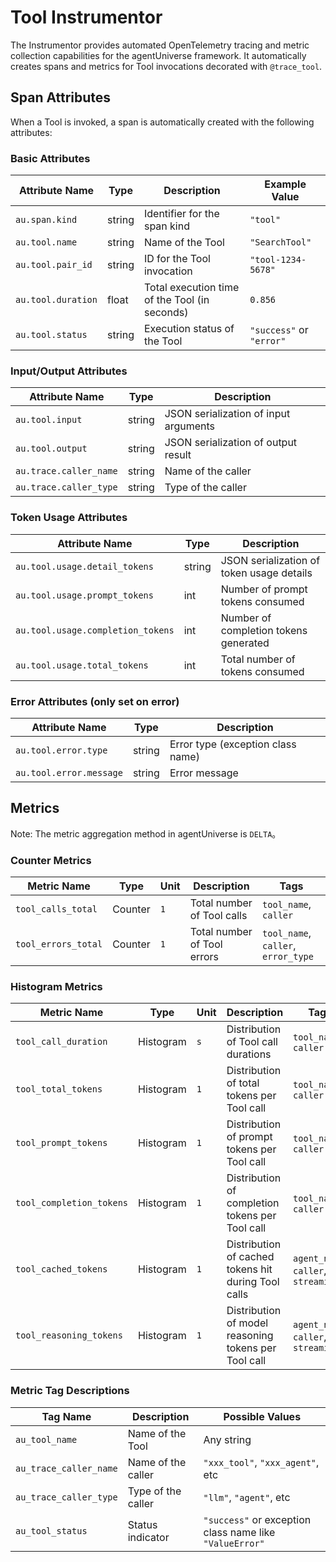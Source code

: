# Tool Instrumentor

The Instrumentor provides automated OpenTelemetry tracing and metric collection capabilities for the agentUniverse framework. It automatically creates spans and metrics for Tool invocations decorated with `@trace_tool`.

## Span Attributes

When a Tool is invoked, a span is automatically created with the following attributes:

### Basic Attributes

| Attribute Name | Type | Description | Example Value            |
|--------|------|------|--------------------------|
| `au.span.kind` | string | Identifier for the span kind | `"tool"`                 |
| `au.tool.name` | string | Name of the Tool | `"SearchTool"`           |
| `au.tool.pair_id` | string | ID for the Tool invocation | `"tool-1234-5678"`       |
| `au.tool.duration` | float | Total execution time of the Tool (in seconds) | `0.856`                  |
| `au.tool.status` | string | Execution status of the Tool | `"success"` or `"error"` |

### Input/Output Attributes

| Attribute Name                             | Type | Description |
|--------|------|------|
| `au.tool.input` | string | JSON serialization of input arguments |
| `au.tool.output` | string | JSON serialization of output result |
| `au.trace.caller_name`          | string | Name of the caller               |
| `au.trace.caller_type`          | string | Type of the caller                |

### Token Usage Attributes

| Attribute Name                             | Type | Description           |
|------------------------------------|------|--------------|
| `au.tool.usage.detail_tokens`      | string | JSON serialization of token usage details |
| `au.tool.usage.prompt_tokens`     | int    | Number of prompt tokens consumed|
| `au.tool.usage.completion_tokens` | int    | Number of completion tokens generated|
| `au.tool.usage.total_tokens`      | int    | Total number of tokens consumed|

### Error Attributes (only set on error)

| Attribute Name                             | Type | Description |
|--------|------|------|
| `au.tool.error.type` | string | Error type (exception class name) |
| `au.tool.error.message` | string | Error message |

## Metrics

Note: The metric aggregation method in agentUniverse is `DELTA`。

### Counter Metrics

| Metric Name | Type | Unit | Description | Tags |
|--------|------|------|------|------|
| `tool_calls_total` | Counter | `1` | Total number of Tool calls | `tool_name`, `caller` |
| `tool_errors_total` | Counter | `1` | Total number of Tool errors | `tool_name`, `caller`, `error_type` |

### Histogram Metrics

| Metric Name | Type | Unit | Description | Tags |
|--------------------------|------|------|-------------------------|------|
| `tool_call_duration`     | Histogram | `s` | Distribution of Tool call durations           | `tool_name`, `caller` |
| `tool_total_tokens`      | Histogram | `1` | Distribution of total tokens per Tool call     | `tool_name`, `caller` |
| `tool_prompt_tokens`     | Histogram | `1` | Distribution of prompt tokens per Tool call   | `tool_name`, `caller` |
| `tool_completion_tokens` | Histogram | `1` | Distribution of completion tokens per Tool call    | `tool_name`, `caller` |
| `tool_cached_tokens`     | Histogram | `1` | Distribution of cached tokens hit during Tool calls  | `agent_name`, `caller`, `streaming` |
| `tool_reasoning_tokens`  | Histogram | `1` | Distribution of model reasoning tokens per Tool call | `agent_name`, `caller`, `streaming` |

### Metric Tag Descriptions

| Tag Name	                    | Description        | Possible Values                  |
|--------|------|----------------------------------|
| `au_tool_name` | Name of the Tool	 | Any string                       |
| `au_trace_caller_name` | Name of the caller    | `"xxx_tool"`, `"xxx_agent"`, etc |
| `au_trace_caller_type` | Type of the caller    | `"llm"`, `"agent"`, etc          |
| `au_tool_status`| Status indicator      | `"success"` or exception class name like `"ValueError"`  |

